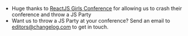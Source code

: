 - Huge thanks to [ReactJS Girls Conference](https://reactjsgirls.com/) for allowing us to crash their conference and throw a JS Party
- Want us to throw a JS Party at your conference? Send an email to [editors@changelog.com](mailto:editors@changelog.com) to get in touch.
